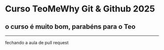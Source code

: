 # Curso TeoMeWhy Git & Github 2025
## o curso é muito bom, parabéns para o Teo

--- 

fechando a aula de pull request